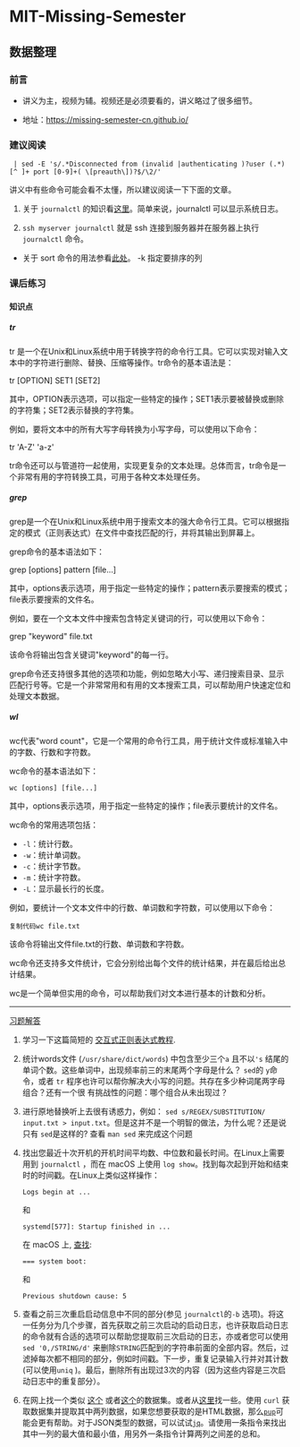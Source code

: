 # MIT-Missing-Semester

## 数据整理

### 前言

- 讲义为主，视频为辅。视频还是必须要看的，讲义略过了很多细节。

- 地址：https://missing-semester-cn.github.io/

### 建议阅读

```
 | sed -E 's/.*Disconnected from (invalid |authenticating )?user (.*) [^ ]+ port [0-9]+( \[preauth\])?$/\2/'
```

讲义中有些命令可能会看不太懂，所以建议阅读一下下面的文章。

1. 关于 `journalctl` 的知识看[这里](https://www.linuxcool.com/journalctl)。简单来说，journalctl 可以显示系统日志。

2. `ssh myserver journalctl` 就是 ssh 连接到服务器并在服务器上执行 `journalctl` 命令。

- 关于 sort 命令的用法参看[此处](https://zhuanlan.zhihu.com/p/346096309)。 -k 指定要排序的列

### 课后练习

#### 知识点

##### tr

tr 是一个在Unix和Linux系统中用于转换字符的命令行工具。它可以实现对输入文本中的字符进行删除、替换、压缩等操作。tr命令的基本语法是：

tr [OPTION] SET1 [SET2]

其中，OPTION表示选项，可以指定一些特定的操作；SET1表示要被替换或删除的字符集；SET2表示替换的字符集。

例如，要将文本中的所有大写字母转换为小写字母，可以使用以下命令：

tr 'A-Z' 'a-z'

tr命令还可以与管道符一起使用，实现更复杂的文本处理。总体而言，tr命令是一个非常有用的字符转换工具，可用于各种文本处理任务。

##### grep

grep是一个在Unix和Linux系统中用于搜索文本的强大命令行工具。它可以根据指定的模式（正则表达式）在文件中查找匹配的行，并将其输出到屏幕上。

grep命令的基本语法如下：

grep [options] pattern [file...]

其中，options表示选项，用于指定一些特定的操作；pattern表示要搜索的模式；file表示要搜索的文件名。

例如，要在一个文本文件中搜索包含特定关键词的行，可以使用以下命令：

grep "keyword" file.txt

该命令将输出包含关键词"keyword"的每一行。

grep命令还支持很多其他的选项和功能，例如忽略大小写、递归搜索目录、显示匹配行号等。它是一个非常常用和有用的文本搜索工具，可以帮助用户快速定位和处理文本数据。

##### wl

wc代表"word count"，它是一个常用的命令行工具，用于统计文件或标准输入中的字数、行数和字符数。

wc命令的基本语法如下：

```
wc [options] [file...]
```

其中，options表示选项，用于指定一些特定的操作；file表示要统计的文件名。

wc命令的常用选项包括：

- `-l`：统计行数。
- `-w`：统计单词数。
- `-c`：统计字节数。
- `-m`：统计字符数。
- `-L`：显示最长行的长度。

例如，要统计一个文本文件中的行数、单词数和字符数，可以使用以下命令：

```
复制代码wc file.txt
```

该命令将输出文件file.txt的行数、单词数和字符数。

wc命令还支持多文件统计，它会分别给出每个文件的统计结果，并在最后给出总计结果。

wc是一个简单但实用的命令，可以帮助我们对文本进行基本的计数和分析。

---



[习题解答]({{site.url}}/{{site.solution_url}}/{{page.solution.url}})

1. 学习一下这篇简短的 [交互式正则表达式教程](https://regexone.com/).
2. 统计words文件 (`/usr/share/dict/words`) 中包含至少三个`a` 且不以`'s` 结尾的单词个数。这些单词中，出现频率前三的末尾两个字母是什么？ `sed`的 `y`命令，或者 `tr` 程序也许可以帮你解决大小写的问题。共存在多少种词尾两字母组合？还有一个很 有挑战性的问题：哪个组合从未出现过？



3. 进行原地替换听上去很有诱惑力，例如：
   `sed s/REGEX/SUBSTITUTION/ input.txt > input.txt`。但是这并不是一个明智的做法，为什么呢？还是说只有 `sed`是这样的? 查看 `man sed` 来完成这个问题

4. 找出您最近十次开机的开机时间平均数、中位数和最长时间。在Linux上需要用到 `journalctl` ，而在 macOS 上使用 `log show`。找到每次起到开始和结束时的时间戳。在Linux上类似这样操作：
   ```
   Logs begin at ...
   ```
   和
   ```
   systemd[577]: Startup finished in ...
   ```
   在 macOS 上, [查找](https://eclecticlight.co/2018/03/21/macos-unified-log-3-finding-your-way/):

   ```
   === system boot:
   ```
   和
   ```
   Previous shutdown cause: 5
   ```
5. 查看之前三次重启启动信息中不同的部分(参见 `journalctl`的`-b` 选项)。将这一任务分为几个步骤，首先获取之前三次启动的启动日志，也许获取启动日志的命令就有合适的选项可以帮助您提取前三次启动的日志，亦或者您可以使用`sed '0,/STRING/d'` 来删除`STRING`匹配到的字符串前面的全部内容。然后，过滤掉每次都不相同的部分，例如时间戳。下一步，重复记录输入行并对其计数(可以使用`uniq` )。最后，删除所有出现过3次的内容（因为这些内容是三次启动日志中的重复部分）。
6. 在网上找一个类似 [这个](https://stats.wikimedia.org/EN/TablesWikipediaZZ.htm) 或者[这个](https://ucr.fbi.gov/crime-in-the-u.s/2016/crime-in-the-u.s.-2016/topic-pages/tables/table-1)的数据集。或者从[这里](https://www.springboard.com/blog/free-public-data-sets-data-science-project/)找一些。使用 `curl` 获取数据集并提取其中两列数据，如果您想要获取的是HTML数据，那么[`pup`](https://github.com/EricChiang/pup)可能会更有帮助。对于JSON类型的数据，可以试试[`jq`](https://stedolan.github.io/jq/)。请使用一条指令来找出其中一列的最大值和最小值，用另外一条指令计算两列之间差的总和。



